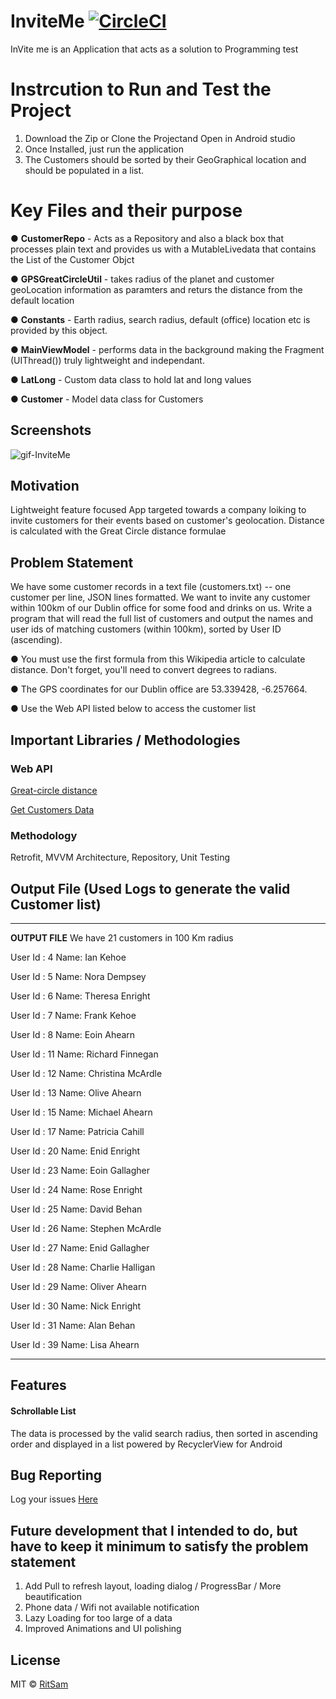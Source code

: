 # InviteMe [![CircleCI](https://circleci.com/gh/AndroidMedaGalaxy/InviteMe.svg?style=shield)](https://app.circleci.com/pipelines/github/AndroidMedaGalaxy/InviteMe)


InVite me is an Application that acts as a solution to Programming test

# Instrcution to Run and Test the Project
1. Download the Zip or Clone the Projectand Open in Android studio
2. Once Installed, just run the application
3. The Customers should be sorted by their GeoGraphical location and should be populated in a list.

# Key Files and their purpose

● **CustomerRepo** - Acts as a Repository and also a black box that processes plain text and provides us with a MutableLivedata that contains the List of the Customer Objct

● **GPSGreatCircleUtil** - takes radius of the planet and customer geoLocation information as paramters and returs the distance from the default location

● **Constants** - Earth radius, search radius, default (office) location etc is provided by this object. 

● **MainViewModel** - performs data in the background making the Fragment (UIThread()) truly lightweight and independant. 

● **LatLong** - Custom data class to hold lat and long values

● **Customer** - Model data class for Customers

## Screenshots
![gif-InviteMe](https://user-images.githubusercontent.com/54317407/119280848-1e209700-bc2b-11eb-8402-0ccf6ecb5b97.gif)


## Motivation
Lightweight feature focused App targeted towards a company loiking to invite customers for their events based on customer's geolocation. Distance is calculated with the Great Circle distance formulae

## Problem Statement
We have some customer records in a text file (customers.txt) -- one customer per line, JSON lines formatted. We want to invite any customer within 100km of our Dublin office for some food and drinks on us. Write a program that will read the full list of customers and output the names and user ids of matching customers (within 100km), sorted by User ID (ascending).

● You must use the first formula from this Wikipedia article to calculate distance. Don't forget, you'll need to convert degrees to radians.

● The GPS coordinates for our Dublin office are 53.339428, -6.257664.

● Use the Web API listed below to access the customer list

## Important Libraries / Methodologies
### Web API
[Great-circle distance](https://en.wikipedia.org/wiki/Great-circle_distance)

[Get Customers Data](https://s3.amazonaws.com/intercom-take-home-test/customers.txt)

### Methodology
Retrofit, MVVM Architecture, Repository, Unit Testing


## Output File (Used Logs to generate the valid Customer list)
---
**OUTPUT FILE**
 We have 21 customers in 100 Km radius
 
 User Id : 4 Name: Ian Kehoe
 
 User Id : 5 Name: Nora Dempsey
 
 User Id : 6 Name: Theresa Enright
 
 User Id : 7 Name: Frank Kehoe
 
 User Id : 8 Name: Eoin Ahearn
 
 User Id : 11 Name: Richard Finnegan
 
 User Id : 12 Name: Christina McArdle
 
 User Id : 13 Name: Olive Ahearn
 
 User Id : 15 Name: Michael Ahearn
 
 User Id : 17 Name: Patricia Cahill
 
 User Id : 20 Name: Enid Enright
 
 User Id : 23 Name: Eoin Gallagher
 
 User Id : 24 Name: Rose Enright
 
 User Id : 25 Name: David Behan
 
 User Id : 26 Name: Stephen McArdle
 
 User Id : 27 Name: Enid Gallagher
 
 User Id : 28 Name: Charlie Halligan
 
 User Id : 29 Name: Oliver Ahearn
 
 User Id : 30 Name: Nick Enright
 
 User Id : 31 Name: Alan Behan
 
 User Id : 39 Name: Lisa Ahearn
 

---

## Features
#### Schrollable List
The data is processed by the valid search radius, then sorted in ascending order and displayed in a list powered by RecyclerView for Android

## Bug Reporting
Log your issues [Here](https://github.com/ritsam/InviteMe/issues)

## Future development that I intended to do, but have to keep it minimum to satisfy the problem statement
1. Add Pull to refresh layout, loading dialog / ProgressBar / More beautification
2. Phone data / Wifi not available notification
3. Lazy Loading for too large of a data
4. Improved Animations and UI polishing

## License
MIT © [RitSam](https://github.com/ritsam)
